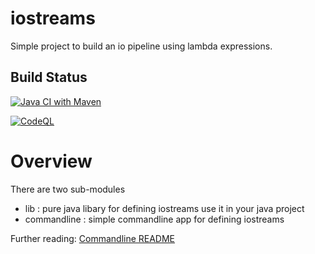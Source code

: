 # iostreams

Simple project to build an io pipeline using lambda expressions.

## Build Status 

[![Java CI with Maven](https://github.com/bernhardhuber/iostreams/actions/workflows/maven.yml/badge.svg)](https://github.com/bernhardhuber/iostreams/actions/workflows/maven.yml)

[![CodeQL](https://github.com/bernhardhuber/iostreams/actions/workflows/codeql-analysis.yml/badge.svg)](https://github.com/bernhardhuber/iostreams/actions/workflows/codeql-analysis.yml)

# Overview

There are two sub-modules

* lib : pure java libary for defining iostreams use it in your java project
* commandline : simple commandline app for defining iostreams

Further reading:
  [Commandline README](commandline/README.md)
